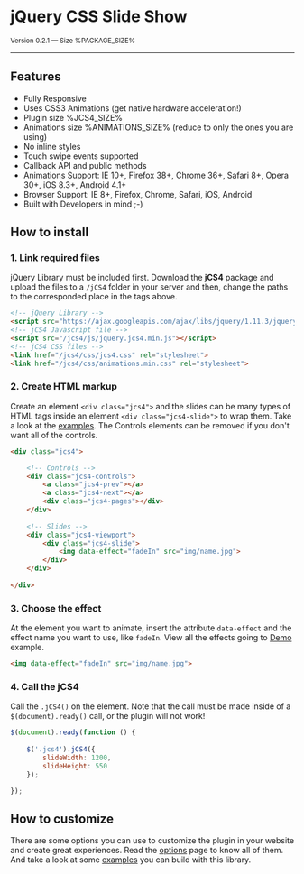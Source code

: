 # jQuery CSS Slide Show

<small class="document-version">Version 0.2.1 &mdash; Size %PACKAGE_SIZE%</small>
		
***

## Features
		
* Fully Responsive
* Uses CSS3 Animations (get native hardware acceleration!)
* Plugin size %JCS4_SIZE%
* Animations size %ANIMATIONS_SIZE% (reduce to only the ones you are using)
* No inline styles
* Touch swipe events supported
* Callback API and public methods
* Animations Support: IE 10+, Firefox 38+, Chrome 36+, Safari 8+, Opera 30+, iOS 8.3+, Android 4.1+
* Browser Support: IE 8+, Firefox, Chrome, Safari, iOS, Android
* Built with Developers in mind ;-)

## How to install

### 1. Link required files
		
jQuery Library must be included first. Download the **jCS4** package and upload the files to a `/jCS4` folder in your server and then, change the paths to the corresponded place in the tags above.
		
```html
<!-- jQuery Library -->
<script src="https://ajax.googleapis.com/ajax/libs/jquery/1.11.3/jquery.min.js"></script>
<!-- jCS4 Javascript file -->
<script src="/jcs4/js/jquery.jcs4.min.js"></script>
<!-- jCS4 CSS files -->
<link href="/jcs4/css/jcs4.css" rel="stylesheet">
<link href="/jcs4/css/animations.min.css" rel="stylesheet">
```
		
### 2. Create HTML markup
		
Create an element `<div class="jcs4">` and the slides can be many types of HTML tags inside an element `<div class="jcs4-slide">` to wrap them. Take a look at the [examples](examples.php). The Controls elements can be removed if you don't want all of the controls.
		
```html
<div class="jcs4">

	<!-- Controls -->
	<div class="jcs4-controls">
		<a class="jcs4-prev"></a>
		<a class="jcs4-next"></a>
		<div class="jcs4-pages"></div>
	</div>
	
	<!-- Slides -->
	<div class="jcs4-viewport">
		<div class="jcs4-slide">
			<img data-effect="fadeIn" src="img/name.jpg">
		</div>
	</div>
	
</div>
```

### 3. Choose the effect

At the element you want to animate, insert the attribute `data-effect` and the effect name you want to use, like `fadeIn`. View all the effects going to [Demo](http://hub.edirpedro.com.br/jcs4/examples/demo.php) example.
```html
<img data-effect="fadeIn" src="img/name.jpg">
```
		
### 4. Call the jCS4
		
Call the `.jCS4()` on the element. Note that the call must be made inside of a `$(document).ready()` call, or the plugin will not work!
		
```javascript
$(document).ready(function () {
	
	$('.jcs4').jCS4({
		slideWidth: 1200,
		slideHeight: 550
	});

});
```
		
## How to customize
		
There are some options you can use to customize the plugin in your website and create great experiences. Read the [options](http://hub.edirpedro.com.br/jcs4/options.php) page to know all of them. And take a look at some [examples](http://hub.edirpedro.com.br/jcs4/examples.php) you can build with this library.
		